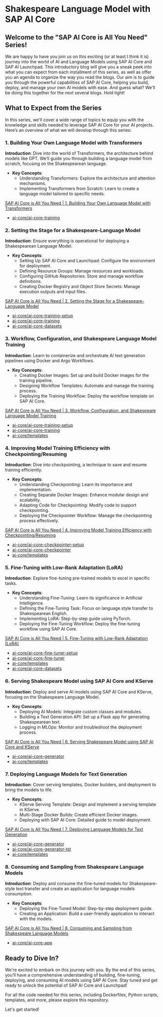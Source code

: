 # Shakespeare Language Model with SAP AI Core

## Welcome to the "SAP AI Core is All You Need" Series!

We are happy to have you join us on this exciting (or at least I think it is) journey into the world of AI and Language Models using SAP AI Core and SAP AI Launchpad. This introductory blog will give you a sneak peek into what you can expect from each installment of this series, as well as offer you an agenda to organize the way you read the blogs. Our aim is to guide you through the powerful capabilities of SAP AI Core, helping you build, deploy, and manage your own AI models with ease. And guess what? We'll be doing this together for the next several blogs. Hold tight!

## What to Expect from the Series

In this series, we'll cover a wide range of topics to equip you with the knowledge and skills needed to leverage SAP AI Core for your AI projects. Here’s an overview of what we will develop through this series:

### 1. Building Your Own Language Model with Transformers
**Introduction**: Dive into the world of Transformers, the architecture behind models like GPT. We’ll guide you through building a language model from scratch, focusing on the Shakespearean language.

- **Key Concepts**:
  - Understanding Transformers: Explore the architecture and attention mechanisms.
  - Implementing Transformers from Scratch: Learn to create a language model tailored to specific needs.

[SAP AI Core is All You Need | 1. Building Your Own Language Model with Transformers](https://community.sap.com/t5/technology-blogs-by-sap/sap-ai-core-is-all-you-need-1-building-your-own-language-model-with/ba-p/13687781)
- [ai-core/ai-core-training](./ai-core/ai-core-training)

### 2. Setting the Stage for a Shakespeare-Language Model
**Introduction**: Ensure everything is operational for deploying a Shakespearean Language Model.

- **Key Concepts**:
  - Setting Up SAP AI Core and Launchpad: Configure the environment for deployment.
  - Defining Resource Groups: Manage resources and workloads.
  - Configuring GitHub Repositories: Store and manage workflow definitions.
  - Creating Docker Registry and Object Store Secrets: Manage execution outputs and input files.

[SAP AI Core is All You Need | 2. Setting the Stage for a Shakespeare-Language Model](https://community.sap.com/t5/technology-blogs-by-sap/sap-ai-core-is-all-you-need-2-setting-the-stage-for-a-shakespeare-language/ba-p/13689458)
- [ai-core/ai-core-training-setup](./ai-core/ai-core-training-setup)
- [ai-core/ai-core-training](./ai-core/ai-core-training)
- [ai-core/ai-core-datasets](./ai-core/ai-core-datasets)

### 3. Workflow, Configuration, and Shakespeare Language Model Training
**Introduction**: Learn to containerize and orchestrate AI text generation pipelines using Docker and Argo Workflows.

- **Key Concepts**:
  - Creating Docker Images: Set up and build Docker images for the training pipeline.
  - Designing Workflow Templates: Automate and manage the training process.
  - Deploying the Training Workflow: Deploy the workflow template on SAP AI Core.

[SAP AI Core is All You Need | 3. Workflow, Configuration, and Shakespeare Language Model Training](https://community.sap.com/t5/technology-blogs-by-sap/sap-ai-core-is-all-you-need-3-workflow-configuration-and-shakespeare/ba-p/13689844)
- [ai-core/ai-core-training-setup](./ai-core/ai-core-training-setup)
- [ai-core/ai-core-training](./ai-core/ai-core-training)
- [ai-core/templates](./ai-core/templates)

### 4. Improving Model Training Efficiency with Checkpointing/Resuming
**Introduction**: Dive into checkpointing, a technique to save and resume training efficiently.

- **Key Concepts**:
  - Understanding Checkpointing: Learn its importance and implementation.
  - Creating Separate Docker Images: Enhance modular design and scalability.
  - Adapting Code for Checkpointing: Modify code to support checkpointing.
  - Deploying the Checkpointer Workflow: Manage the checkpointing process effectively.

[SAP AI Core is All You Need | 4. Improving Model Training Efficiency with Checkpointing/Resuming](https://community.sap.com/t5/technology-blogs-by-sap/sap-ai-core-is-all-you-need-4-improving-model-training-efficiency-with/ba-p/13690949)
- [ai-core/ai-core-checkpointer-setup](./ai-core/ai-core-checkpointer-setup)
- [ai-core/ai-core-checkpointer](./ai-core/ai-core-checkpointer)
- [ai-core/templates](./ai-core/templates)

### 5. Fine-Tuning with Low-Rank Adaptation (LoRA)
**Introduction**: Explore fine-tuning pre-trained models to excel in specific tasks.

- **Key Concepts**:
  - Understanding Fine-Tuning: Learn its significance in Artificial Intelligence.
  - Defining the Fine-Tuning Task: Focus on language style transfer to Shakespearean English.
  - Implementing LoRA: Step-by-step guide using PyTorch.
  - Deploying the Fine-Tuning Workflow: Deploy the fine-tuning workflow using SAP AI Core.

[SAP AI Core is All You Need | 5. Fine-Tuning with Low-Rank Adaptation (LoRA)](https://community.sap.com/t5/technology-blogs-by-sap/sap-ai-core-is-all-you-need-5-fine-tuning-with-low-rank-adaptation-lora/ba-p/13694357)
- [ai-core/ai-core-fine-tuner-setup](./ai-core/ai-core-fine-tuner-setup)
- [ai-core/ai-core-fine-tuner](./ai-core/ai-core-fine-tuner)
- [ai-core/templates](./ai-core/templates)
- [ai-core/ai-core-datasets](./ai-core/ai-core-datasets)

### 6. Serving Shakespeare Model using SAP AI Core and KServe
**Introduction**: Deploy and serve AI models using SAP AI Core and KServe, focusing on the Shakespeare Language Model.

- **Key Concepts**:
  - Deploying AI Models: Integrate custom classes and modules.
  - Building a Text Generation API: Set up a Flask app for generating Shakespearean text.
  - Logging in MLOps: Monitor and troubleshoot the deployment process.

[SAP AI Core is All You Need | 6. Serving Shakespeare Model using SAP AI Core and KServe](https://community.sap.com/t5/technology-blogs-by-sap/sap-ai-core-is-all-you-need-6-serving-shakespeare-model-using-sap-ai-core/ba-p/13696608)
- [ai-core/ai-core-generator](./ai-core/ai-core-generator)
- [ai-core/templates](./ai-core/templates)

### 7. Deploying Language Models for Text Generation
**Introduction**: Cover serving templates, Docker builders, and deployment to bring the models to life.

- **Key Concepts**:
  - KServe Serving Template: Design and implement a serving template in KServe.
  - Multi-Stage Docker Builds: Create efficient Docker images.
  - Deploying with SAP AI Core: Detailed guide to model deployment.

[SAP AI Core is All You Need | 7. Deploying Language Models for Text Generation](https://community.sap.com/t5/technology-blogs-by-sap/sap-ai-core-is-all-you-need-7-deploying-language-models-for-text-generation/ba-p/13712187)
- [ai-core/ai-core-generator](./ai-core/ai-core-generator)
- [ai-core/ai-core-generator-tst](./ai-core/ai-core-generator-tst)
- [ai-core/templates](./ai-core/templates)

### 8. Consuming and Sampling from Shakespeare Language Models
**Introduction**: Deploy and consume the fine-tuned models for Shakespeare-style text transfer and create an application for language models consumption.

- **Key Concepts**:
  - Deploying the Fine-Tuned Model: Step-by-step deployment guide.
  - Creating an Application: Build a user-friendly application to interact with the models.

[SAP AI Core is All You Need | 8. Consuming and Sampling from Shakespeare Language Models](https://community.sap.com/t5/technology-blogs-by-sap/sap-ai-core-is-all-you-need-8-consuming-and-sampling-from-shakespeare/ba-p/13708364)
- [ai-core/ai-core-app](./ai-core/ai-core-app)


## Ready to Dive In?

We're excited to embark on this journey with you. By the end of this series, you’ll have a comprehensive understanding of building, fine-tuning, deploying, and consuming AI models using SAP AI Core. Stay tuned and get ready to unlock the potential of SAP AI Core and Launchpad!

For all the code needed for this series, including Dockerfiles, Python scripts, templates, and more, please explore this repository.

Let's get started!
